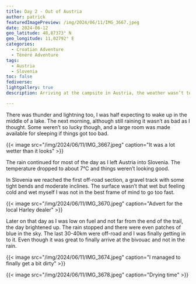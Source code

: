 ```yaml
---
title: Day 2 - Out of Austria
author: patrick
featuredImagePreview: /img/2024/06/11/IMG_3667.jpeg
date: 2024-06-12
geo_latitude: 48,87373° N
geo_longitude: 11,02792° E
categories:
  - Croatian Adventure
  - Ténéré Adventure
tags:
  - Austria
  - Slovenia
toc: false
fediverse:
lightgallery: true
description: Arriving at the campsite in Austria, the weather wasn’t too bad. But it wasn’t long before the rain arrived, and it was a lot of rain. 

---
```


<!--more-->

There was thunder and lightning too, I was half expecting to wake up in the middle of a lake. The next morning, although still raining it wasn’t as bad as I thought. Some weren’t so lucky though, and a large room was made available for sleeping if things got too bad. 

{{< image src="/img/2024/06/11/IMG_3667.jpeg" caption="It was a lot wetter than it looks" >}}

The rain continued for most of the day as I left Austria into Slovenia. The temperature dropped to about 7°C and things weren’t looking good. 

In Slovenia we reached the first off-road section, a gravel track with some tight bends and moderate inclines. The surface wasn’t that wet but feeling cold and wet myself I was not in the best frame of mind to go too fast. 

{{< image src="/img/2024/06/11/IMG_3670.jpeg" caption="Advert for the local Harley dealer" >}}

Later on that day as I was low on fuel and not far from the end of the trail, the day brightened up. The rain stopped and there were even patches of blue in the sky. The last 30-40km were off-road and I was finally getting in to it. Even though it was great to finally arrive at the bivouac and not in the rain. 

{{< image src="/img/2024/06/11/IMG_3674.jpeg" caption="I managed to finally get a bit dirty" >}}

{{< image src="/img/2024/06/11/IMG_3678.jpeg" caption="Drying time" >}}